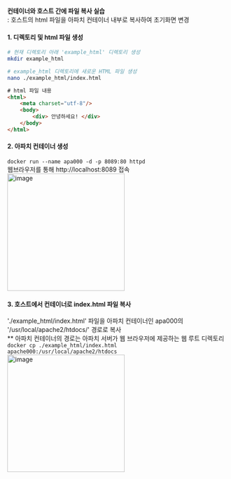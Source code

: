 **컨테이너와 호스트 간에 파일 복사 실습**  
: 호스트의 html 파일을 아파치 컨테이너 내부로 복사하여 초기화면 변경

#### 1. 디렉토리 및 html 파일 생성
```bash
# 현재 디렉토리 아래 'example_html' 디렉토리 생성
mkdir example_html

# example_html 디렉토리에 새로운 HTML 파일 생성
nano ./example_html/index.html
```
```html
# html 파일 내용
<html>
    <meta charset="utf-8"/>
    <body>
        <div> 안녕하세요! </div>
    </body>
</html>
```

#### 2. 아파치 컨테이너 생성
`docker run --name apa000 -d -p 8089:80 httpd`  
웹브라우저를 통해 http://localhost:8089 접속  
<img width="268" alt="image" src="https://github.com/user-attachments/assets/26545a3d-1fb6-4ad0-8e1e-59fe1b9dd256">

#### 3. 호스트에서 컨테이너로 index.html 파일 복사
'./example_html/index.html' 파일을 아파치 컨테이너인 apa000의 '/usr/local/apache2/htdocs/' 경로로 복사  
** 아파치 컨테이너의 경로는 아파치 서버가 웹 브라우저에 제공하는 웹 루트 디렉토리  
`docker cp ./example_html/index.html apache000:/usr/local/apache2/htdocs`  
<img width="268" alt="image" src="https://github.com/user-attachments/assets/aa3021d2-afd9-470e-a135-4ba4b7433f9b">
